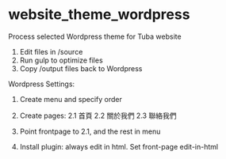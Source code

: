 # website_theme_wordpress

Process selected Wordpress theme for Tuba website

1. Edit files in /source
2. Run gulp to optimize files
3. Copy /output files back to Wordpress

Wordpress Settings:
1. Create menu and specify order

2. Create pages:
    2.1 首頁
    2.2 關於我們
    2.3 聯絡我們

3. Point frontpage to 2.1, and the rest in menu

4. Install plugin: always edit in html. Set front-page edit-in-html